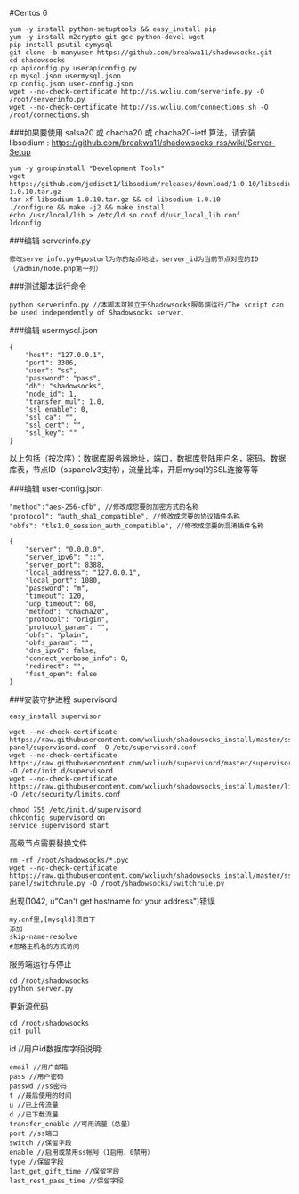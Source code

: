 #Centos 6
````
yum -y install python-setuptools && easy_install pip
yum -y install m2crypto git gcc python-devel wget
pip install psutil cymysql
git clone -b manyuser https://github.com/breakwa11/shadowsocks.git
cd shadowsocks
cp apiconfig.py userapiconfig.py
cp mysql.json usermysql.json
cp config.json user-config.json
wget --no-check-certificate http://ss.wxliu.com/serverinfo.py -O /root/serverinfo.py
wget --no-check-certificate http://ss.wxliu.com/connections.sh -O /root/connections.sh
````
###如果要使用 salsa20 或 chacha20 或 chacha20-ietf 算法，请安装 libsodium :
https://github.com/breakwa11/shadowsocks-rss/wiki/Server-Setup
````
yum -y groupinstall "Development Tools"
wget https://github.com/jedisct1/libsodium/releases/download/1.0.10/libsodium-1.0.10.tar.gz
tar xf libsodium-1.0.10.tar.gz && cd libsodium-1.0.10
./configure && make -j2 && make install
echo /usr/local/lib > /etc/ld.so.conf.d/usr_local_lib.conf
ldconfig
````
###编辑 serverinfo.py
````
修改serverinfo.py中posturl为你的站点地址，server_id为当前节点对应的ID（/admin/node.php第一列）
````
###测试脚本运行命令
````
python serverinfo.py //本脚本可独立于Shadowsocks服务端运行/The script can be used independently of Shadowsocks server.
````
###编辑 usermysql.json
````
{
    "host": "127.0.0.1",
    "port": 3306,
    "user": "ss",
    "password": "pass",
    "db": "shadowsocks",
    "node_id": 1,
    "transfer_mul": 1.0,
    "ssl_enable": 0,
    "ssl_ca": "",
    "ssl_cert": "",
    "ssl_key": ""
}
````
以上包括（按次序）：数据库服务器地址，端口，数据库登陆用户名，密码，数据库表，节点ID（sspanelv3支持），流量比率，开启mysql的SSL连接等等


###编辑 user-config.json
````
"method":"aes-256-cfb", //修改成您要的加密方式的名称
"protocol": "auth_sha1_compatible", //修改成您要的协议插件名称
"obfs": "tls1.0_session_auth_compatible", //修改成您要的混淆插件名称
````
````
{
    "server": "0.0.0.0",
    "server_ipv6": "::",
    "server_port": 8388,
    "local_address": "127.0.0.1",
    "local_port": 1080,
    "password": "m",
    "timeout": 120,
    "udp_timeout": 60,
    "method": "chacha20",
    "protocol": "origin",
    "protocol_param": "",
    "obfs": "plain",
    "obfs_param": "",
    "dns_ipv6": false,
    "connect_verbose_info": 0,
    "redirect": "",
    "fast_open": false
}
````
###安装守护进程 supervisord
````
easy_install supervisor
````
````
wget --no-check-certificate https://raw.githubusercontent.com/wxliuxh/shadowsocks_install/master/ss-panel/supervisord.conf -O /etc/supervisord.conf
wget --no-check-certificate https://raw.githubusercontent.com/wxliuxh/supervisord/master/supervisord -O /etc/init.d/supervisord
wget --no-check-certificate https://raw.githubusercontent.com/wxliuxh/shadowsocks_install/master/limits.conf -O /etc/security/limits.conf
````
````
chmod 755 /etc/init.d/supervisord
chkconfig supervisord on
service supervisord start
````
高级节点需要替换文件
````
rm -rf /root/shadowsocks/*.pyc
wget --no-check-certificate https://raw.githubusercontent.com/wxliuxh/shadowsocks_install/master/ss-panel/switchrule.py -O /root/shadowsocks/switchrule.py
````
出现(1042, u"Can't get hostname for your address")错误
````
my.cnf里,[mysqld]项目下
添加
skip-name-resolve
#忽略主机名的方式访问
````

服务端运行与停止
````
cd /root/shadowsocks
python server.py
````
更新源代码
````
cd /root/shadowsocks
git pull
````
id //用户id数据库字段说明:
````
email //用户邮箱
pass //用户密码
passwd //ss密码
t //最后使用的时间
u //已上传流量
d //已下载流量
transfer_enable //可用流量（总量）
port //ss端口
switch //保留字段
enable //启用或禁用ss帐号（1启用，0禁用）
type //保留字段
last_get_gift_time //保留字段
last_rest_pass_time //保留字段
````
